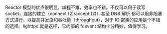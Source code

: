 


Reactor 模型的优点很明显，编程不难，效率也不错。不仅可以用于读写 socket，连接的建立（connect (2)/accept (2)）甚至 DNS 解析 都可以用非阻塞方式进行，以提高并发度和吞吐量（throughput），对于 IO 密集的应用是个不错的选择。lighttpd 就是这样，它内部的 fdevent 结构十分精妙，值得学习。